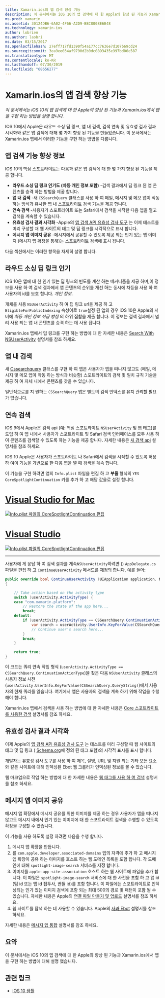 ```yaml
---
title: Xamarin.ios의 앱 검색 향상 기능
description: 이 문서에서는 iOS 10의 앱 검색에 대 한 Apple의 향상 된 기능과 Xamarin.ios에서 앱을 구현 하는 방법을 설명 합니다.
ms.prod: xamarin
ms.assetid: 30124DB6-6A02-4F66-A2D9-BBC8008E6B48
ms.technology: xamarin-ios
author: lobrien
ms.author: laobri
ms.date: 03/15/2017
ms.openlocfilehash: 27eff717fd1390f54a177cc7636e7d107b69cd24
ms.sourcegitcommit: 3ea9ee034af9790d2b0dc0893435e997bd06e587
ms.translationtype: MT
ms.contentlocale: ko-KR
ms.lasthandoff: 07/30/2019
ms.locfileid: "68656277"
---
```

# <a name="app-search-enhancements-in-xamarinios"></a>Xamarin.ios의 앱 검색 향상 기능

_이 문서에서는 iOS 10의 앱 검색에 대 한 Apple의 향상 된 기능과 Xamarin.ios에서 앱을 구현 하는 방법을 설명 합니다._

IOS 10에서 Apple은 라우드 소싱 딥 링크, 앱 내 검색, 검색 연속 및 유효성 검사 결과 시각화와 같은 앱 검색에 대해 몇 가지 향상 된 기능을 만들었습니다. 이 문서에서는 Xamarin.ios 앱에서 이러한 기능을 구현 하는 방법을 다룹니다.

## <a name="about-app-search-enhancements"></a>앱 검색 기능 향상 정보

IOS 10의 핵심 스포트라이트는 다음과 같은 앱 검색에 대 한 몇 가지 향상 된 기능을 제공 합니다.

- **라우드 소싱 딥 링크 인기도 (차등 개인 정보 포함)** -검색 결과에서 딥 링크 된 앱 콘텐츠를 승격 하는 방법을 제공 합니다.
- **앱 내 검색** -새 `CSSearchQuery` 클래스를 사용 하 여 메일, 메시지 및 메모 앱이 작동 하는 방식과 유사한 앱 내 스포트라이트 검색 기능을 제공 합니다.
- **연속 검색** -사용자가 스포트라이트 또는 Safari에서 검색을 시작한 다음 앱을 열고 검색을 계속할 수 있습니다.
- **유효성 검사 결과 시각화** -Apple의 [앱 검색 API 유효성 검사 도구](https://search.developer.apple.com/appsearch-validation-tool) 는 이제 테스트를 미리 구성할 때 웹 사이트의 태그 및 딥 링크를 시각적으로 표시 합니다.
- **메시지 앱 이미지 공유** -메시지에서 공유할 수 있도록 제공 되는 인기 있는 앱 이미지 (메시지 앱 확장을 통해)는 스포트라이트 검색에 표시 됩니다.

다음 섹션에서는 이러한 항목을 자세히 설명 합니다.

## <a name="crowdsourced-deep-link-popularity"></a>라우드 소싱 딥 링크 인기

iOS 10은 앱에 대 한 인기 있는 딥 링크의 빈도를 계산 하는 메커니즘을 제공 하며,이 정보를 사용 하 여 검색 결과에서 앱 콘텐츠의 순위를 개선 하는 동시에 차등을 사용 하 여 사용자의 id를 보호 합니다.  *개인 정보*.

개체를 사용 `NSUserActivity` 하 여 딥 링크 url을 제공 하 고 `EligibleForPublicIndexing` 속성이로 `true`설정 된 앱의 경우 iOS 10은 Apple의 서버에 *차등 개인 정보 취급 방침* 의 하위 집합을 제출 합니다. 이 정보는 검색 결과에서 널리 사용 되는 앱 내 콘텐츠를 승격 하는 데 사용 됩니다.

Xamarin.ios 앱에서 딥 링크를 구현 하는 방법에 대 한 자세한 내용은 [Search With NSUserActivity](~/ios/platform/search/nsuseractivity.md) 설명서를 참조 하세요.

## <a name="in-app-searching"></a>앱 내 검색

새 [Cssearchquery](https://developer.apple.com/reference/corespotlight/cssearchquery) 클래스를 구현 하 여 앱은 사용자가 앱을 떠나지 않고도 (메일, 메시지 및 메모 앱이 작동 하는 방식과 비슷함) 스포트라이트의 검색 및 일치 규칙 기술을 제공 하 여 자체 내에서 콘텐츠를 찾을 수 있습니다.

일반적으로를 지 원하는 `CSSearchQuery` 앱은 별도의 검색 인덱스를 유지 관리할 필요가 없습니다. 

## <a name="search-continuation"></a>연속 검색

IOS 9에서 Apple은 검색 api (예: 핵심 스포트라이트 `NSUserActivity` 및 웹 태그)를 도입 하 여 앱 내에서 사용자가 스포트라이트 및 Safari 검색 인터페이스를 모두 사용 하 여 콘텐츠를 검색할 수 있도록 하는 기능을 제공 합니다. 자세한 내용은 [새 검색 api](~/ios/platform/search/index.md) 설명서를 참조 하세요.

IOS 10 Apple은 사용자가 스포트라이트 나 Safari에서 검색을 시작할 수 있도록 허용 하 여이 기능을 기반으로 한 다음 앱을 열 때 검색을 계속 합니다. 

이 기능을 구현 하려면 앱의 `Info.plist` 파일을 편집 하 고 **부울** 형식의 `YES` `CoreSpotlightContinuation` 키를 추가 하 고 해당 값을로 설정 합니다.

# <a name="visual-studio-for-mactabmacos"></a>[Visual Studio for Mac](#tab/macos)

[![](app-search-enhancements-images/search01.png "Info.plist 파일의 CoreSpotlightContinuation 편집")](app-search-enhancements-images/search01.png#lightbox)

# <a name="visual-studiotabwindows"></a>[Visual Studio](#tab/windows)

[![](app-search-enhancements-images/searchw01.png "Info.plist 파일의 CoreSpotlightContinuation 편집")](app-search-enhancements-images/search01.png#lightbox)

-----

사용자에 게 응답 하 여 검색 결과를 계속`NSUserActivity`하려면 () `AppDelegate.cs` 파일을 편집 하 고 `ContinueUserActivity` 메서드를 재정의 합니다. 예를 들어:

```csharp
public override bool ContinueUserActivity (UIApplication application, NSUserActivity userActivity, UIApplicationRestorationHandler completionHandler)
{

    // Take action based on the activity type
    switch (userActivity.ActivityType) {
    case "com.xamarin.platform":
        // Restore the state of the app here...
        break;
    default:
        if (userActivity.ActivityType == CSSearchQuery.ContinuationActionType) {
            var search = userActivity.UserInfo.KeyForValue(CSSearchQuery.QueryString);
            // Continue user's search here...
        }
        break;
    }

    return true;
}
```

이 코드는 쿼리 연속 작업 형식 (`userActivity.ActivityType == CSSearchQuery.ContinuationActionType`)을 찾은 다음 `NSUserActivity` 클래스의 사용자 정보 사전 (`userActivity.UserInfo.KeyForValue(CSSearchQuery.QueryString)`)에서 사용자의 현재 쿼리를 읽습니다. 여기에서 앱은 사용자의 검색을 계속 하기 위해 작업을 수행 해야 합니다.

Xamarin.ios 앱에서 검색을 사용 하는 방법에 대 한 자세한 내용은 [Core 스포트라이트를 사용한 검색](~/ios/platform/search/corespotlight.md) 설명서를 참조 하세요.

## <a name="visualization-of-validation-results"></a>유효성 검사 결과 시각화

이제 Apple의 [앱 검색 API 유효성 검사 도구](https://search.developer.apple.com/appsearch-validation-tool) 는 테스트를 미리 구성할 때 웹 사이트의 태그 및 딥 링크 ( [Schema.org](http://schema.org/)에 정의 된 태그 포함)의 시각적 표시를 표시 합니다.

개발자는 유효성 검사 도구를 사용 하 여 제목, 설명, URL 및 지원 되는 기타 모든 요소와 같은 사이트에 대해 인덱싱된 Ebot 웹 크롤러가 인덱싱된 정보를 볼 수 있습니다.

웹 마크업으로 작업 하는 방법에 대 한 자세한 내용은 [웹 태그를 사용 하 여 검색](~/ios/platform/search/web-markup.md) 설명서를 참조 하세요.

## <a name="message-app-image-sharing"></a>메시지 앱 이미지 공유

메시지 앱 확장에서 메시지 공유를 위한 이미지를 제공 하는 경우 사용자가 앱을 떠나지 않고도 메시지 내에서 인기 있는 이미지에 대 한 스포트라이트 검색을 수행할 수 있도록 확장을 구성할 수 있습니다.

이 기능을 사용 하도록 설정 하려면 다음을 수행 합니다.

1. 메시지 앱 확장을 만듭니다.
2. 를 `com.apple.developer.associated-domains` 앱의 자격에 추가 하 고 메시지 앱 확장이 공유 하는 이미지를 호스트 하는 웹 도메인 목록을 포함 합니다. 각 도메인에 대해 `spotlight-image-search` 서비스를 지정 합니다.
3. 이미지를 `apple-app-site-association` 호스트 하는 웹 사이트에 파일을 추가 합니다. 이 파일은 `spotlight-image-search` 서비스에 대 한 사전을 포함 하 고 앱 id (팀 id 또는 앱 id 접두사, 번들 id)를 포함 합니다. 이 파일에는 스포트라이트로 인덱싱되는 인기 있는 이미지 검색에 포함 되는 최대 500의 경로 및 패턴이 포함 될 수 있습니다. 자세한 내용은 Apple의 [연결 파일 만들기 및 업로드](https://developer.apple.com/library/prerelease/content/documentation/General/Conceptual/AppSearch/UniversalLinks.html#//apple_ref/doc/uid/TP40016308-CH12-SW4) 설명서를 참조 하세요.
4. 웹 사이트를 탐색 하는 데 사용할 수 있습니다. Apple의 [사과 Ebot](https://support.apple.com/HT204683) 설명서를 참조 하세요.

자세한 내용은 [메시지 앱 통합](~/ios/platform/message-app-integration/index.md) 설명서를 참조 하세요.

## <a name="summary"></a>요약

이 문서에서는 iOS 10의 앱 검색에 대 한 Apple의 향상 된 기능과 Xamarin.ios에서 앱을 구현 하는 방법에 대해 설명 했습니다.



## <a name="related-links"></a>관련 링크

- [iOS 10 샘플](https://docs.microsoft.com/samples/browse/?products=xamarin&term=Xamarin.iOS+iOS10)
